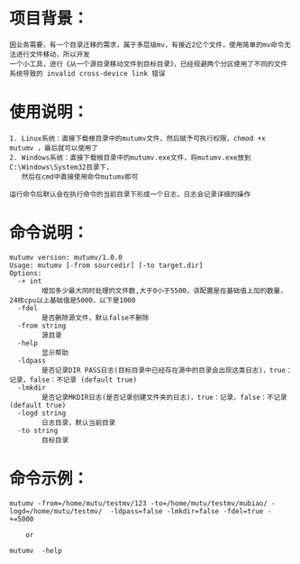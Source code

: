 # 项目背景：
    因业务需要，有一个目录迁移的需求，属于多层级mv，有接近2亿个文件，使用简单的mv命令无法进行文件移动，所以开发
    一个小工具，进行《从一个源目录移动文件到目标目录》，已经规避两个分区使用了不同的文件系统导致的 invalid cross-device link 错误
    
# 使用说明：
    1. Linux系统：直接下载根目录中的mutumv文件，然后赋予可执行权限，chmod +x mutumv ，最后就可以使用了
    2. Windows系统：直接下载根目录中的mutumv.exe文件，将mutumv.exe放到C:\Windows\System32目录下，
       然后在cmd中直接使用命令mutumv即可
    
    运行命令后默认会在执行命令的当前目录下形成一个日志，日志会记录详细的操作
    
# 命令说明：
    mutumv version: mutumv/1.0.0
    Usage: mutumv [-from sourcedir] [-to target.dir]
    Options:
      -+ int
            增加多少最大同时处理的文件数,大于0小于5500，该配置是在基础值上加的数量，24核cpu以上基础值是5000，以下是1000
      -fdel
            是否删除源文件，默认false不删除
      -from string
            源目录
      -help
            显示帮助
      -ldpass
            是否记录DIR PASS日志(目标目录中已经存在源中的目录会出现这类日志)，true：记录，false：不记录 (default true)
      -lmkdir
            是否记录MKDIR日志(是否记录创建文件夹的日志)，true：记录，false：不记录 (default true)
      -logd string
            日志目录，默认当前目录
      -to string
            目标目录
# 命令示例：

    mutumv -from=/home/mutu/testmv/123 -to=/home/mutu/testmv/mubiao/ -logd=/home/mutu/testmv/  -ldpass=false -lmkdir=false -fdel=true -+=5000
          
        or
   
    mutumv  -help
